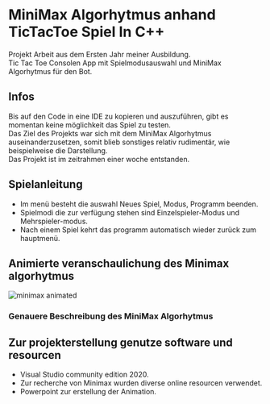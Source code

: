 MiniMax Algorhytmus anhand TicTacToe Spiel In C++
=================
Projekt Arbeit aus dem Ersten Jahr meiner Ausbildung.  
Tic Tac Toe Consolen App mit Spielmodusauswahl und MiniMax Algorhytmus für den Bot.  

## Infos
Bis auf den Code in eine IDE zu kopieren und auszuführen, gibt es momentan keine möglichkeit das Spiel zu testen.  
Das Ziel des Projekts war sich mit dem MiniMax Algorhytmus auseinanderzusetzen, somit blieb sonstiges relativ rudimentär, wie beispielweise die Darstellung.  
Das Projekt ist im zeitrahmen einer woche entstanden.

## Spielanleitung

* Im menü besteht die auswahl Neues Spiel, Modus, Programm beenden.
* Spielmodi die zur verfügung stehen sind Einzelspieler-Modus und Mehrspieler-modus.
* Nach einem Spiel kehrt das programm automatisch wieder zurück zum hauptmenü.

## Animierte veranschaulichung des Minimax algorhytmus
![minimax animated](https://user-images.githubusercontent.com/105810795/191184028-6cf81603-61af-4a84-bfd7-f9d000e37150.gif)

### Genauere Beschreibung des MiniMax Algorhytmus

## Zur projekterstellung genutze software und resourcen

* Visual Studio community edition 2020.
* Zur recherche von Minimax wurden diverse online resourcen verwendet.
* Powerpoint zur erstellung der Animation.
